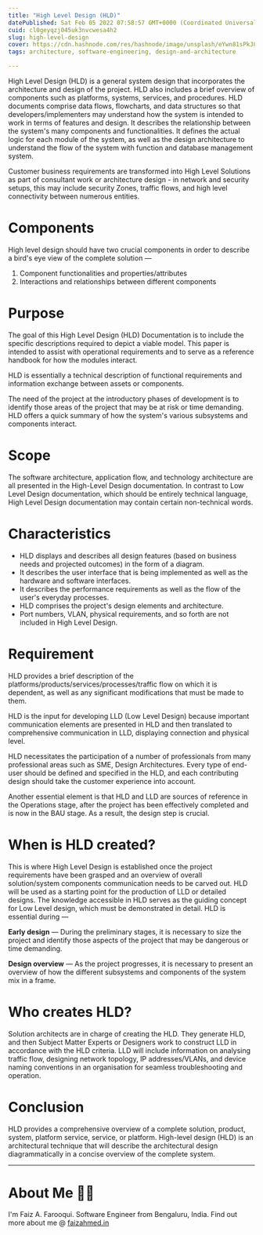 ```yaml
---
title: "High Level Design (HLD)"
datePublished: Sat Feb 05 2022 07:58:57 GMT+0000 (Coordinated Universal Time)
cuid: cl0geyqzj045uk3nvcwesa4h2
slug: high-level-design
cover: https://cdn.hashnode.com/res/hashnode/image/unsplash/eYwn81sPkJ8/upload/v1646637990027/V4bgYHKC5.jpeg
tags: architecture, software-engineering, design-and-architecture

---
```


High Level Design (HLD) is a general system design that incorporates the architecture and design of the project. HLD also includes a brief overview of components such as platforms, systems, services, and procedures. HLD documents comprise data flows, flowcharts, and data structures so that developers/implementers may understand how the system is intended to work in terms of features and design. It describes the relationship between the system's many components and functionalities. It defines the actual logic for each module of the system, as well as the design architecture to understand the flow of the system with function and database management system. 

Customer business requirements are transformed into High Level Solutions as part of consultant work or architecture design - in network and security setups, this may include security Zones, traffic flows, and high level connectivity between numerous entities.

# Components

High level design should have two crucial components in order to describe a bird's eye view of the complete solution —

1. Component functionalities and properties/attributes
2. Interactions and relationships between different components

#  Purpose

The goal of this High Level Design (HLD) Documentation is to include the specific descriptions required to depict a viable model. This paper is intended to assist with operational requirements and to serve as a reference handbook for how the modules interact. 

HLD is essentially a technical description of functional requirements and information exchange between assets or components.

The need of the project at the introductory phases of development is to identify those areas of the project that may be at risk or time demanding. HLD offers a quick summary of how the system's various subsystems and components interact.

# Scope

The software architecture, application flow, and technology architecture are all presented in the High-Level Design documentation. In contrast to Low Level Design documentation, which should be entirely technical language, High Level Design documentation may contain certain non-technical words.

# Characteristics

- HLD displays and describes all design features (based on business needs and projected outcomes) in the form of a diagram.
- It describes the user interface that is being implemented as well as the hardware and software interfaces.
- It describes the performance requirements as well as the flow of the user's everyday processes.
- HLD comprises the project's design elements and architecture.
- Port numbers, VLAN, physical requirements, and so forth are not included in High Level Design.

# Requirement

HLD provides a brief description of the platforms/products/services/processes/traffic flow on which it is dependent, as well as any significant modifications that must be made to them. 

HLD is the input for developing LLD (Low Level Design) because important communication elements are presented in HLD and then translated to comprehensive communication in LLD, displaying connection and physical level. 

HLD necessitates the participation of a number of professionals from many professional areas such as SME, Design Architectures. Every type of end-user should be defined and specified in the HLD, and each contributing design should take the customer experience into account.

Another essential element is that HLD and LLD are sources of reference in the Operations stage, after the project has been effectively completed and is now in the BAU stage. As a result, the design step is crucial.

# When is HLD created?

This is where High Level Design is established once the project requirements have been grasped and an overview of overall solution/system components communication needs to be carved out. HLD will be used as a starting point for the production of LLD or detailed designs. The knowledge accessible in HLD serves as the guiding concept for Low Level design, which must be demonstrated in detail. HLD is essential during —

**Early design** — During the preliminary stages, it is necessary to size the project and identify those aspects of the project that may be dangerous or time demanding.

**Design overview** — As the project progresses, it is necessary to present an overview of how the different subsystems and components of the system mix in a frame.

# Who creates HLD?

Solution architects are in charge of creating the HLD. They generate HLD, and then Subject Matter Experts or Designers work to construct LLD in accordance with the HLD criteria. LLD will include information on analysing traffic flow, designing network topology, IP addresses/VLANs, and device naming conventions in an organisation for seamless troubleshooting and operation.

# Conclusion

HLD provides a comprehensive overview of a complete solution, product, system, platform service, service, or platform. High-level design (HLD) is an architectural technique that will describe the architectural design diagrammatically in a concise overview of the complete system.

- - -

# About Me 👨‍💻

I'm Faiz A. Farooqui. Software Engineer from Bengaluru, India. Find out more about me @ [faizahmed.in](https://faizahmed.in)